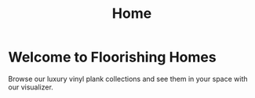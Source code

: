 ﻿---
layout: default
title: "Home"
permalink: /
---
# Welcome to Floorishing Homes
Browse our luxury vinyl plank collections and see them in your space with our visualizer.
